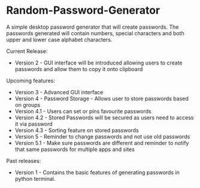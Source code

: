 # Random-Password-Generator

A simple desktop password generator that will create passwords. The passwords generated will contain numbers, special characters and both upper and lower case alphabet characters.

Current Release:
- Version 2 - GUI interface will be introduced allowing users to create passwords and allow them to copy it onto clipboard

Upcoming features:
- Version 3 - Advanced GUI interface 
- Version 4 - Password Storage - Allows user to store passwords based on groups 
- Version 4.1 - Users can set or pins favourite passwords 
- Version 4.2 - Stored Passwords will be secured as users need to access it via password 
- Version 4.3 - Sorting feature on stored passwords 
- Version 5 - Reminder to change passwords and not use old passwords 
- Version 5.1 - Make sure passwords are different and reminder to notify that same passwords for multiple apps and sites

Past releases:
- Version 1 - Contains the basic features of generating passwords in python terminal.